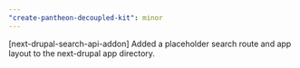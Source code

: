 ```yaml
---
"create-pantheon-decoupled-kit": minor
---
```


[next-drupal-search-api-addon] Added a placeholder search route and app layout to the next-drupal app directory.
